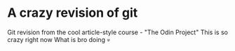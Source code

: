 # A crazy revision of git 
Git revision from the cool article-style course - "The Odin Project"
This is so crazy right now 
What is bro doing :skull:
